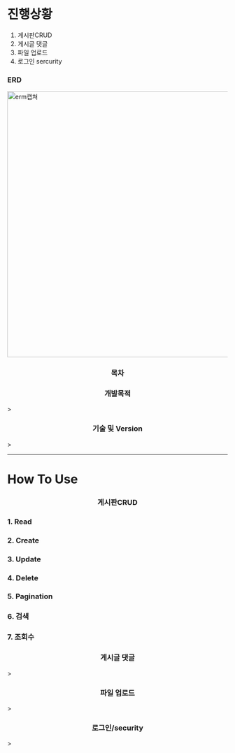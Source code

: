 # 진행상황
1. 게시판CRUD 
2. 게시글 댓글
3. 파일 업로드
4. 로그인 sercurity

### ERD
<img width="609" alt="erm캡쳐" src="https://user-images.githubusercontent.com/47100164/105014248-8ac03500-5a83-11eb-957b-298fbcda603f.PNG">


<h3 align="center"><strong>목차</strong></h3>


<h3 align="center"><strong>개발목적</strong></h3>
>


<h3 align="center"><strong>기술 및 Version</strong></h3>
>


***

# How To Use

<h3 align="center"><strong> 게시판CRUD </strong></h3>

### 1. Read
### 2. Create
### 3. Update
### 4. Delete
### 5. Pagination
### 6. 검색
### 7. 조회수

<h3 align="center"><strong> 게시글 댓글 </strong></h3>
>

<h3 align="center"><strong> 파일 업로드 </strong></h3>
>

<h3 align="center"><strong> 로그인/security </strong></h3>
>



